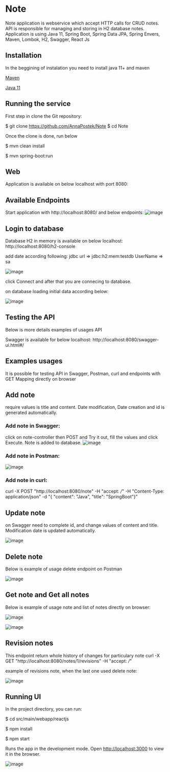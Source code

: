 # Note

Note application is webservice which accept HTTP calls for CRUD notes. API is responsible for managing and storing in H2 database notes.
Application is using Java 11, Spring Boot, Spring Data JPA, Spring Envers, Maven, Lombok, H2, Swagger, React Js

## Installation
In the beggining of instalation you need to install java 11+ and maven

[Maven](https://maven.apache.org/download.cgi)

[Java 11](https://adoptopenjdk.net/)


## Running the service 
First step in clone the Git repository:

$ git clone https://github.com/AnnaPostek/Note
$ cd Note

Once the clone is done, run below

$ mvn clean install

$ mvn spring-boot:run

## Web
Application is available on below localhost with port 8080:

## Available Endpoints
Start application with http://localhost:8080/ and below endpoints:
![image](https://user-images.githubusercontent.com/56793192/112544683-9c8dc380-8db7-11eb-8f41-d18a6d73db40.png)

## Login to database
Database H2 in memory is available on below localhost:
http://localhost:8080/h2-console

add date according following:
jdbc url => jdbc:h2:mem:testdb
UserName => sa

![image](https://user-images.githubusercontent.com/56793192/112542027-5f740200-8db4-11eb-9bd9-47f63cd7cc7c.png)

click Connect and after that you are connecing to database.

on database loading initial data according below:

![image](https://user-images.githubusercontent.com/56793192/112544040-d9a58600-8db6-11eb-8ce2-d50019f62540.png)

## Testing the API 
Below is more details examples of usages API

Swagger is available for below localhost:
http://localhost:8080/swagger-ui.html#/

## Examples usages
It is possible for testing API in Swagger, Postman, curl and endpoints with GET Mapping directly on browser

## Add note
require values is title and content. 
Date modification, Date creation and id is generated automatically.

### Add note in Swagger: 
click on note-controller then POST and Try it out, fill the values and click Execute. Note is added to database.
![image](https://user-images.githubusercontent.com/56793192/112546801-39516080-8dba-11eb-9f51-d5a7b4d3a048.png)

### Add note in Postman:
![image](https://user-images.githubusercontent.com/56793192/112609260-9fba9b00-8e1b-11eb-971b-713b1e7a334b.png)

### Add note in curl:
curl -X POST "http://localhost:8080/note" -H "accept: */*" -H "Content-Type: application/json" -d "{ \"content\": \"Java\", \"title\": \"SpringBoot\"}"

## Update note
on Swagger need to complete id, and change values of content and title. Modification date is updated automatically.

![image](https://user-images.githubusercontent.com/56793192/112547944-be894500-8dbb-11eb-9a20-4c4c1b7dce24.png)

## Delete note
Below is example of usage delete endpoint on Postman

![image](https://user-images.githubusercontent.com/56793192/112611070-a77b3f00-8e1d-11eb-91c0-ddb3d3a6ff72.png)


## Get note and Get all notes
Below is example of usage note and list of notes directly on browser:

![image](https://user-images.githubusercontent.com/56793192/112610618-2f147e00-8e1d-11eb-8a7f-ba9d7ecaddc2.png)

![image](https://user-images.githubusercontent.com/56793192/112610730-4ce1e300-8e1d-11eb-878c-8b3dcfbb70ec.png)


## Revision notes
This endpoint return whole history of changes for particulary note
curl -X GET "http://localhost:8080/notes/1/revisions" -H "accept: */*"

example of revisions note, when the last one used delete note:

![image](https://user-images.githubusercontent.com/56793192/112611724-7c451f80-8e1e-11eb-9860-92dec38df485.png)


## Running UI

In the project directory, you can run:

$ cd src/main/webapp/reactjs

$ npm install

$ npm start

Runs the app in the development mode.
Open [http://localhost:3000](http://localhost:3000) to view it in the browser.

![image](https://user-images.githubusercontent.com/56793192/112643909-246ddf00-8e45-11eb-9331-0a387fbf7fe1.png)


